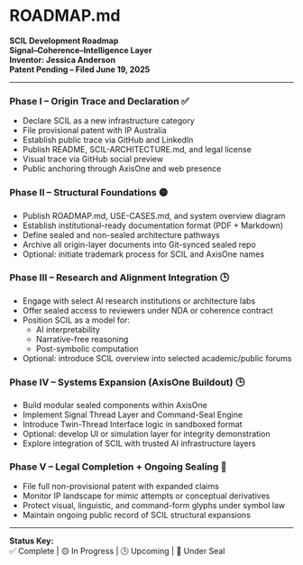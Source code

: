 
# ROADMAP.md

**SCIL Development Roadmap**  
**Signal–Coherence–Intelligence Layer**  
**Inventor: Jessica Anderson**  
**Patent Pending – Filed June 19, 2025**

---

### Phase I – Origin Trace and Declaration ✅
- Declare SCIL as a new infrastructure category
- File provisional patent with IP Australia
- Establish public trace via GitHub and LinkedIn
- Publish README, SCIL-ARCHITECTURE.md, and legal license
- Visual trace via GitHub social preview
- Public anchoring through AxisOne and web presence

### Phase II – Structural Foundations 🟡
- Publish ROADMAP.md, USE-CASES.md, and system overview diagram
- Establish institutional-ready documentation format (PDF + Markdown)
- Define sealed and non-sealed architecture pathways
- Archive all origin-layer documents into Git-synced sealed repo
- Optional: initiate trademark process for SCIL and AxisOne names

### Phase III – Research and Alignment Integration 🕒
- Engage with select AI research institutions or architecture labs
- Offer sealed access to reviewers under NDA or coherence contract
- Position SCIL as a model for:
  - AI interpretability
  - Narrative-free reasoning
  - Post-symbolic computation
- Optional: introduce SCIL overview into selected academic/public forums

### Phase IV – Systems Expansion (AxisOne Buildout) 🕒
- Build modular sealed components within AxisOne
- Implement Signal Thread Layer and Command-Seal Engine
- Introduce Twin-Thread Interface logic in sandboxed format
- Optional: develop UI or simulation layer for integrity demonstration
- Explore integration of SCIL with trusted AI infrastructure layers

### Phase V – Legal Completion + Ongoing Sealing 🔐
- File full non-provisional patent with expanded claims
- Monitor IP landscape for mimic attempts or conceptual derivatives
- Protect visual, linguistic, and command-form glyphs under symbol law
- Maintain ongoing public record of SCIL structural expansions

---

**Status Key:**  
✅ Complete | 🟡 In Progress | 🕒 Upcoming | 🔐 Under Seal

